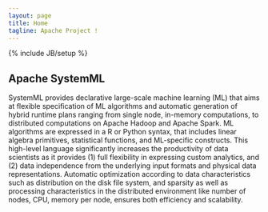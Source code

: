 ```yaml
---
layout: page
title: Home
tagline: Apache Project !
---
```


{% include JB/setup %}

## Apache SystemML

SystemML provides declarative large-scale machine learning (ML) that aims at flexible specification 
of ML algorithms and automatic generation of hybrid runtime plans ranging from single node, 
in-memory computations, to distributed computations on Apache Hadoop and  Apache Spark. 
ML algorithms are expressed in a R or Python syntax, that includes linear algebra primitives, statistical functions, 
and ML-specific constructs. This high-level language significantly increases the productivity of data scientists 
as it provides (1) full flexibility in expressing custom analytics, and (2) data independence from the underlying 
input formats and physical data representations. Automatic optimization according to data characteristics such as 
distribution on the disk file system, and sparsity as well as processing characteristics in the distributed environment 
like number of nodes, CPU, memory per node, ensures both efficiency and scalability. 
